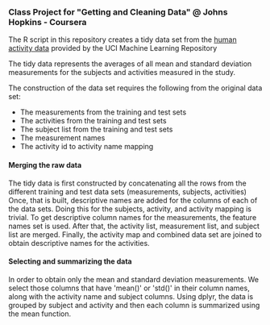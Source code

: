 ### Class Project for "Getting and Cleaning Data" @ Johns Hopkins - Coursera

The R script in this repository creates a tidy data set from the [human activity data](http://archive.ics.uci.edu/ml/datasets/Human+Activity+Recognition+Using+Smartphones) provided  by the UCI Machine Learning Repository


The tidy data represents the averages of all mean and standard deviation measurements for the subjects and activities measured in the study.

The construction of the data set requires the following from the original data set:

+ The measurements from the training and test sets
+ The activities from the training and test sets
+ The subject list from the training and test sets
+ The measurement names
+ The activity id to activity name mapping

#### Merging the raw data
The tidy data is first constructed by concatenating all the rows from the different training and test data sets (measurements, subjects, activities)
Once, that is built, descriptive names are added for the columns of each of the data sets. Doing this for the subjects, activity, and activity mapping is trivial.
To get descriptive column names for the measurements, the feature names set is used.
After that, the activity list, measurement list, and subject list are merged.
Finally, the activity map and combined data set are joined to obtain descriptive names for the activities.

#### Selecting and summarizing the data

In order to obtain only the mean and standard deviation measurements. We select those columns that have 'mean()' or 'std()' in their column names, along with the activity name and subject columns.
Using dplyr, the data is grouped by subject and activity and then each column is summarized using the mean function.


